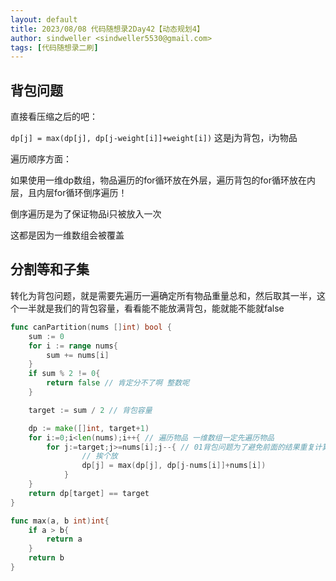 ```yaml
---
layout: default
title: 2023/08/08 代码随想录2Day42【动态规划4】
author: sindweller <sindweller5530@gmail.com>
tags: [代码随想录二刷]
---
```


## 背包问题

直接看压缩之后的吧：

`dp[j] = max(dp[j], dp[j-weight[i]]+weight[i])` 这是j为背包，i为物品

遍历顺序方面：

如果使用一维dp数组，物品遍历的for循环放在外层，遍历背包的for循环放在内层，且内层for循环倒序遍历！

倒序遍历是为了保证物品i只被放入一次

这都是因为一维数组会被覆盖

## 分割等和子集

转化为背包问题，就是需要先遍历一遍确定所有物品重量总和，然后取其一半，这个一半就是我们的背包容量，看看能不能放满背包，能就能不能就false

```go
func canPartition(nums []int) bool {
    sum := 0
    for i := range nums{
        sum += nums[i]
    }
    if sum % 2 != 0{
        return false // 肯定分不了啊 整数呢
    }

    target := sum / 2 // 背包容量

    dp := make([]int, target+1)
    for i:=0;i<len(nums);i++{ // 遍历物品 一维数组一定先遍历物品
        for j:=target;j>=nums[i];j--{ // 01背包问题为了避免前面的结果重复计算，重复拿取，需要背包 而且j本身不能比weight小
                // 挨个放
                dp[j] = max(dp[j], dp[j-nums[i]]+nums[i])
            }
    }
    return dp[target] == target
}

func max(a, b int)int{
    if a > b{
        return a
    }
    return b
}
```